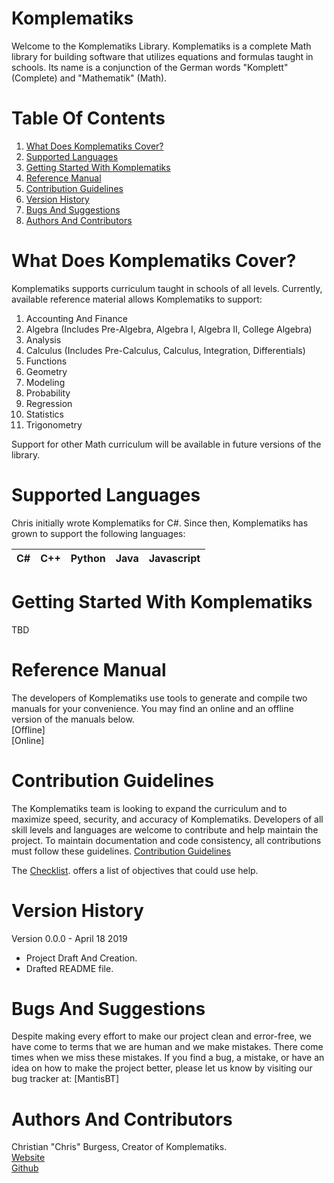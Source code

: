 # Komplematiks
Welcome to the Komplematiks Library. Komplematiks is a complete Math library for building software that utilizes equations and formulas taught in schools. Its name is a conjunction of the German words "Komplett" (Complete) and "Mathematik" (Math).

# Table Of Contents
1. [What Does Komplematiks Cover?](https://github.com/cburgessus/Komplematiks#what-does-komplematiks-cover)
2. [Supported Languages](https://github.com/cburgessus/Komplematiks#supported-languages)
3. [Getting Started With Komplematiks](https://github.com/cburgessus/Komplematiks#getting-started-with-komplematiks)
4. [Reference Manual](https://github.com/cburgessus/Komplematiks#reference-manual)
5. [Contribution Guidelines](https://github.com/cburgessus/Komplematiks#contribution-guidelines)
6. [Version History](https://github.com/cburgessus/Komplematiks#version-history)
7. [Bugs And Suggestions](https://github.com/cburgessus/Komplematiks#bugs-and-suggestions)
8. [Authors And Contributors](https://github.com/cburgessus/Komplematiks#Authors-And-Contributors)

# What Does Komplematiks Cover?
Komplematiks supports curriculum taught in schools of all levels. Currently, available reference material allows Komplematiks to support:
1. Accounting And Finance
2. Algebra (Includes Pre-Algebra, Algebra I, Algebra II, College Algebra)
2. Analysis
3. Calculus (Includes Pre-Calculus, Calculus, Integration, Differentials)
4. Functions
2. Geometry
3. Modeling
4. Probability
5. Regression
7. Statistics
8. Trigonometry

Support for other Math curriculum will be available in future versions of the library.

# Supported Languages
Chris initially wrote Komplematiks for C#. Since then, Komplematiks has grown to support the following languages:

| C# | C++ | Python | Java | Javascript |
| --- | --- | --- | --- | --- |

# Getting Started With Komplematiks
TBD

# Reference Manual
The developers of Komplematiks use tools to generate and compile two manuals for your convenience. You may find an online and an offline version of the manuals below.<br>
[Offline]<br>
[Online]

# Contribution Guidelines
The Komplematiks team is looking to expand the curriculum and to maximize speed, security, and accuracy of Komplematiks. Developers of all skill levels and languages are welcome to contribute and help maintain the project. To maintain documentation and code consistency, all contributions must follow these guidelines.
[Contribution Guidelines](https://github.com/cburgessus/Komplematiks/blob/master/ContributionGuidelines.md)

The [Checklist](https://github.com/cburgessus/Komplematiks/blob/master/Checklist.md). offers a list of objectives that could use help. 

# Version History
Version 0.0.0 - April 18 2019
- Project Draft And Creation.
- Drafted README file.

# Bugs And Suggestions
Despite making every effort to make our project clean and error-free, we have come to terms that we are human and we make mistakes. There come times when we miss these mistakes. If you find a bug, a mistake, or have an idea on how to make the project better, please let us know by visiting our bug tracker at:
[MantisBT]

# Authors And Contributors
Christian "Chris" Burgess, Creator of Komplematiks.<br>
[Website](http://www.chrisburgess.us "Chris\'s Personal Website")<br>
[Github](https://github.com/cburgessus "Chris\'s GitHub Page")
